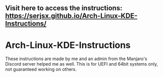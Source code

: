 ## Visit here to access the instructions: https://serjsx.github.io/Arch-Linux-KDE-Instructions/

# Arch-Linux-KDE-Instructions
These instructions are made by me and an admin from the Manjaro's Discord server helped me as well. This is for UEFI and 64bit systems only, not guaranteed working on others.

